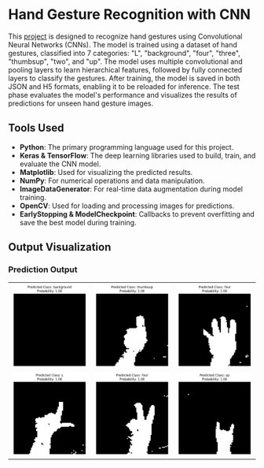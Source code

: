 # Hand Gesture Recognition with CNN

This [project](https://github.com/nasim-raj-laskar/pyth-30/blob/main/Python%2030/Hand-Gesture-Recognition/hand_gest.ipynb) is designed to recognize hand gestures using Convolutional Neural Networks (CNNs). The model is trained using a dataset of hand gestures, classified into 7 categories: "L", "background", "four", "three", "thumbsup", "two", and "up". The model uses multiple convolutional and pooling layers to learn hierarchical features, followed by fully connected layers to classify the gestures. After training, the model is saved in both JSON and H5 formats, enabling it to be reloaded for inference. The test phase evaluates the model's performance and visualizes the results of predictions for unseen hand gesture images.

## Tools Used
- **Python**: The primary programming language used for this project.
- **Keras & TensorFlow**: The deep learning libraries used to build, train, and evaluate the CNN model.
- **Matplotlib**: Used for visualizing the predicted results.
- **NumPy**: For numerical operations and data manipulation.
- **ImageDataGenerator**: For real-time data augmentation during model training.
- **OpenCV**: Used for loading and processing images for predictions.
- **EarlyStopping & ModelCheckpoint**: Callbacks to prevent overfitting and save the best model during training.

## Output Visualization
### Prediction Output
<table>
  <tr>
    <td><img src="https://github.com/nasim-raj-laskar/pyth-30/blob/main/Python%2030/Hand-Gesture-Recognition/img/1.png" alt="Image 1" width="200"></td>
    <td><img src="https://github.com/nasim-raj-laskar/pyth-30/blob/main/Python%2030/Hand-Gesture-Recognition/img/2.png" alt="Image 2" width="200"></td>
    <td><img src="https://github.com/nasim-raj-laskar/pyth-30/blob/main/Python%2030/Hand-Gesture-Recognition/img/3.png" alt="Image 3" width="200"></td>
  </tr>
  <tr>
    <td><img src="https://github.com/nasim-raj-laskar/pyth-30/blob/main/Python%2030/Hand-Gesture-Recognition/img/4.png" alt="Image 4" width="200"></td>
    <td><img src="https://github.com/nasim-raj-laskar/pyth-30/blob/main/Python%2030/Hand-Gesture-Recognition/img/5.png" alt="Image 5" width="200"></td>
    <td><img src="https://github.com/nasim-raj-laskar/pyth-30/blob/main/Python%2030/Hand-Gesture-Recognition/img/6.png" alt="Image 6" width="200"></td>
  </tr>
</table>


